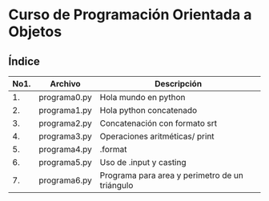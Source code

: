 # Curso de Programación Orientada a Objetos
## Índice
|No1.|Archivo|Descripción|
|--|--|--|
|1.|programa0.py|Hola mundo en python|
|2.|programa1.py|Hola python concatenado|
|3.|programa2.py|Concatenación con formato srt|
|4.|programa3.py|Operaciones aritméticas/ print|
|5.|programa4.py|.format|
|6.|programa5.py|Uso de .input y casting|
|7.|programa6.py|Programa para area y perimetro de un triángulo|
